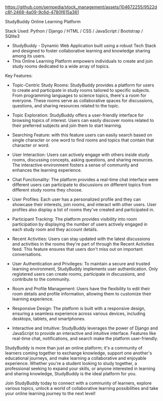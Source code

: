 https://github.com/sempedia/stock_management/assets/104672255/9522dc8f-2468-4a09-9c6d-4780f615a361


StudyBuddy Online Learning Platform

Stack Used: Python / Django / HTML / CSS / JavaScript / Bootstrap / SQlite3

- StudyBuddy - Dynamic Web Application built using a robust Tech Stack and designed to foster collaborative learning and knowledge sharing among its users.
- This Online Learning Platform empowers individuals to create and join study rooms dedicated to a wide array of topics.

Key Features:

- Topic-Centric Study Rooms: StudyBuddy provides a platform for users to create and participate in study rooms tailored to specific subjects. From programming languages to science topics, there's a room for everyone.
These rooms serve as collaborative spaces for discussions, questions, and sharing resources related to the topic.

- Topic Exploration: StudyBuddy offers a user-friendly interface for browsing topics of interest. Users can easily discover rooms related to their preferred subjects and join them to start learning.

- Searching Feature: with this feature users can easily search based on single character or one word to find rooms and topics that contain that character or word.

- User Interaction: Users can actively engage with others inside study rooms, discussing concepts, asking questions, and sharing resources. The interactive environment fosters a sense of community and enhances the learning experience.

- Chat Functionality: The platform provides a real-time chat interface were different users can participate to discussions on different topics from different study rooms they choose.

- User Profiles: Each user has a personalized profile and they can showcase their interests, join rooms, and interact with other users. User profiles also display a list of rooms they've created and participated in. 

- Participant Tracking: The platform provides visibility into room participation by displaying the number of users actively engaged in each study room and they account details.

- Recent Activities: Users can stay updated with the latest discussions and activities in the rooms they're part of through the Recent Activities feed. This feature ensures that users don't miss out on important conversations.

- User Authentication and Privileges: To maintain a secure and trusted learning environment, StudyBuddy implements user authentication. Only registered users can create rooms, participate in discussions, and contribute to the community.

- Room and Profile Management: Users have the flexibility to edit their room details and profile information, allowing them to customize their learning experience.

- Responsive Design: The platform is built with a responsive design, ensuring a seamless experience across various devices, including desktops, tablets, and smartphones.

- Interactive and Intuitive: StudyBuddy leverages the power of Django and JavaScript to provide an interactive and intuitive interface. Features like real-time chat, notifications, and search make the platform user-friendly.

StudyBuddy is more than just an online platform; it's a community of learners coming together to exchange knowledge, support one another's educational journeys, and make learning a collaborative and enjoyable experience. Whether you're a student looking to study together, a professional seeking to expand your skills, or anyone interested in learning and sharing knowledge, StudyBuddy is the ideal platform for you.

Join StudyBuddy today to connect with a community of learners, explore various topics, unlock a world of collaborative learning possibilities and take your online learning journey to the next level!

